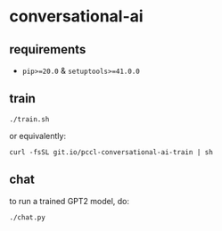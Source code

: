 # conversational-ai

## requirements

- `pip>=20.0` & `setuptools>=41.0.0`

## train

```
./train.sh
```

or equivalently:

```
curl -fsSL git.io/pccl-conversational-ai-train | sh
```

## chat

to run a trained GPT2 model, do:

```
./chat.py
```
